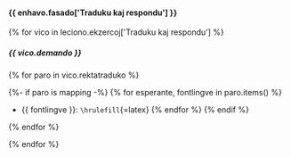 #### {{ enhavo.fasado['Traduku kaj respondu'] }}

{% for vico in leciono.ekzercoj['Traduku kaj respondu'] %}

##### {{ vico.demando }}

{% for paro in vico.rektatraduko  %}

  {%- if paro is mapping -%}
    {% for esperante, fontlingve in paro.items() %}
- {{ fontlingve }}: `\hrulefill`{=latex}
    {% endfor %}
  {% endif %}

{% endfor %}

{% endfor %}
